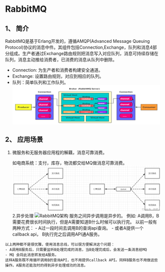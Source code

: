 # RabbitMQ

## 1、 简介

RabbitMQ是基于Erlang开发的，遵循AMQP(Advanced Message Queuing Protocol)协议的消息中件。其组件包括Connection,Exchange，队列和消息4部分组成。生产者通过Exchange路由规则把消息写入对应队列，消息可持续存储在队列，消息主动推给消费者，已消费的消息从队列中删除。

* Connection: 为生产者和消费者构建安全通道。
* Exchange: 设置路由规则，对应到相应的队列。
* 队列：简单队列和工作队列。
  ![RabbitMQ架构](./img/1.1-0.png "RabbitMQ架构")

## 2、   应用场景

  1. 微服务和无服务器应用程的解藕，消息可靠消费。

     如电商系统：支付，库存，物流都交给MQ做消息可靠消费。
    ![RabbitMQ架构](./img/1.2-0.png "RabbitMQ架构")
  2.异步处理
    ![RabbitMQ架构](./img/1.2-1.png "RabbitMQ架构") 
    服务之间异步调用是异步的。
    例如: A调用B，B需要花费很长时间执行，但是A需要知道B什么时候可以执行完。
    以前一般有两种方式：
    - A过一段时间去调用B的查询api查询。
    - 或者A提供一个callback api， B执行完之后调用API通A服务。
  
    以上两种都不是很优雅，使用消息总线，可以很方便解决这个问题：
    - A调用B服务后，只需要监听B处理完成的消息，当B处理完成后，会发送一条消息给MQ
    - MQ 会将此消息转发给A服务。
    这样A服务既不用循环调用B的查询API，也不用提供callback API。同样B服务也不用做这些操作。A服务还能及时的得到异步处理成功的消息。

   

